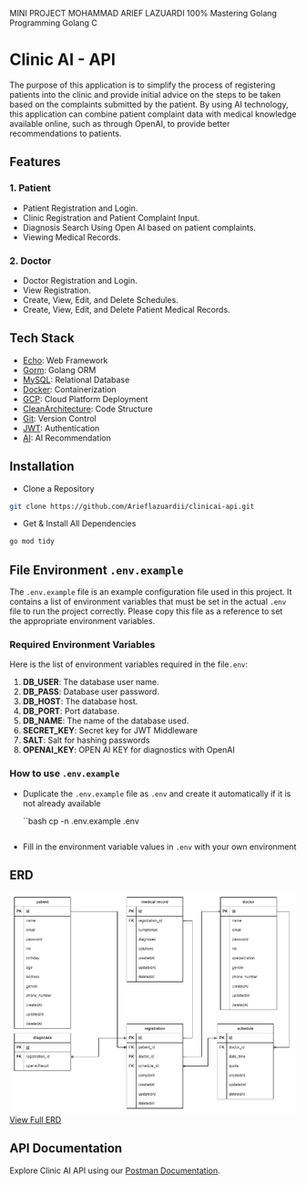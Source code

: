 MINI PROJECT MOHAMMAD ARIEF LAZUARDI
100% Mastering Golang Programming
Golang C

# Clinic AI - API

The purpose of this application is to simplify the process of registering patients into the clinic and provide initial advice on the steps to be taken based on the complaints submitted by the patient. By using AI technology, this application can combine patient complaint data with medical knowledge available online, such as through OpenAI, to provide better recommendations to patients.

## Features

### 1. Patient

- Patient Registration and Login.
- Clinic Registration and Patient Complaint Input.
- Diagnosis Search Using Open AI based on patient complaints.
- Viewing Medical Records.

### 2. Doctor

- Doctor Registration and Login.
- View Registration.
- Create, View, Edit, and Delete Schedules.
- Create, View, Edit, and Delete Patient Medical Records.

## Tech Stack

- [Echo](https://echo.labstack.com/): Web Framework
- [Gorm](https://gorm.io/): Golang ORM
- [MySQL](https://www.mysql.com/): Relational Database
- [Docker](https://www.docker.com/): Containerization
- [GCP](https://cloud.google.com//): Cloud Platform Deployment
- [CleanArchitecture](https://github.com/Aszaychik/go-simple-clean-rest-api.git): Code Structure
- [Git](https://git-scm.com/): Version Control
- [JWT](https://jwt.io/): Authentication
- [AI](https://platform.openai.com/playground): AI Recommendation

## Installation

- Clone a Repository

```bash
git clone https://github.com/Arieflazuardii/clinicai-api.git
```

- Get & Install All Dependencies

```bash
go mod tidy
```

## File Environment `.env.example`

The `.env.example` file is an example configuration file used in this project. It contains a list of environment variables that must be set in the actual `.env` file to run the project correctly. Please copy this file as a reference to set the appropriate environment variables.

### Required Environment Variables

Here is the list of environment variables required in the file`.env`:

1. **DB_USER**: The database user name.
2. **DB_PASS**: Database user password.
3. **DB_HOST**: The database host.
4. **DB_PORT**: Port database.
5. **DB_NAME**: The name of the database used.
6. **SECRET_KEY**: Secret key for JWT Middleware
7. **SALT**: Salt for hashing passwords
8. **OPENAI_KEY**: OPEN AI KEY for diagnostics with OpenAI

### How to use `.env.example`

- Duplicate the `.env.example` file as `.env` and create it automatically if it is not already available

  ``bash
  cp -n .env.example .env

  ```

  ```

- Fill in the environment variable values in `.env` with your own environment

## ERD

![ERD](./docs/clinic-ai-erd.png)
[View Full ERD](https://drive.google.com/file/d/1DqCH-WJ7pB8S69n08bwxjbLXrfasAx0Y/view?usp=sharing)

## API Documentation

Explore Clinic AI API using our [Postman Documentation](https://documenter.getpostman.com/view/24198072/2s9YXb95bM).
